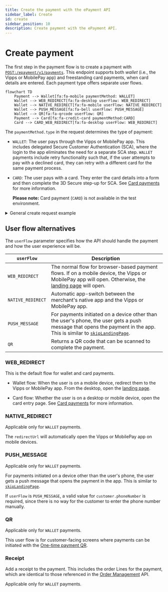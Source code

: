 ```yaml
---
title: Create the payment with the ePayment API
sidebar_label: Create
id: create
sidebar_position: 10
description: Create payment with the ePayment API.
---
```



# Create payment

The first step in the payment flow is to create a payment with
[`POST:/epayment/v1/payments`](https://developer.vippsmobilepay.com/api/epayment#tag/CreatePayments).
This endpoint supports both *wallet* (i.e., the Vipps or MobilePay app) and
freestanding card payments, when card details are entered.
Each payment type offers separate user flows.

```mermaid
flowchart TD
    Payment --> Wallet[fa:fa-mobile paymentMethod: WALLET]
    Wallet --> WEB_REDIRECT[fa:fa-desktop userFlow: WEB_REDIRECT]
    Wallet --> NATIVE_REDIRECT[fa:fa-mobile userFlow: NATIVE_REDIRECT]
    Wallet --> PUSH_MESSAGE[fa:fa-bell userFlow: PUSH_MESSAGE]
    Wallet --> QR[fa:fa-qrcode userFlow: QR]
    Payment --> Card[fa:fa-credit-card paymentMethod:CARD]
    Card --> CARD_WEB_REDIRECT[fa:fa-desktop userFlow: WEB_REDIRECT]
```

The `paymentMethod.type` in the request determines the type of payment:

* `WALLET`: The user pays through the Vipps or MobilePay app. This includes delegated Secure Customer Authentication (SCA),
   where the login to the app eliminates the need for a separate SCA step.
  `WALLET` payments include retry functionality such that, if the user attempts to pay
  with a declined card, they can retry with a different card for the same payment process.
* `CARD`: The user pays with a card. They enter the card details into a form and then complete the 3D Secure step-up
  for SCA. See
  [Card payments](https://developer.vippsmobilepay.com/docs/knowledge-base/payments#card-payments)
  for more information.

  **Please note:** Card payment (`CARD`) is not available in the test environment.


<details>
<summary>General create request example</summary>
<div>

Here is an example HTTP POST:

[`POST:/epayment/v1/payments`](https://developer.vippsmobilepay.com/api/epayment#tag/CreatePayments/operation/createPayment)

```bash
curl https://apitest.vipps.no/epayment/v1/payments \
-H "Content-Type: application/json" \
-H "Authorization: Bearer eyJ0eXAiOiJKV1QiLCJhbGciOiJSUzI1Ni <truncated>" \
-H "Ocp-Apim-Subscription-Key: 0f14ebcab0ec4b29ae0cb90d91b4a84a" \
-H "Merchant-Serial-Number: 123456" \
-H "Vipps-System-Name: acme" \
-H "Vipps-System-Version: 3.1.2" \
-H "Vipps-System-Plugin-Name: acme-webshop" \
-H "Vipps-System-Plugin-Version: 4.5.6" \
-H "Idempotency-Key: 49ca711a-acee-4d01-9773b-9487112e1def" \
-X POST \
-d '{
      "amount":{
         "currency":"NOK",
         "value":6000
      },
      "customer":{
         "phoneNumber":"4791234567"
      },
      "paymentMethod":{
         "type":"WALLET"
      },
      "receipt":{
         "orderLines": [
            {
               "name": "Socks",
               "id": "line_item_1",
               "totalAmount": 1000,
               "totalAmountExcludingTax": 800,
               "totalTaxAmount": 200,
               "taxPercentage": 25,
               "unitInfo": {
               "unitPrice": 400,
               "quantity": "2.5",
               "quantityUnit": "KG"
               },
               "discount": 0,
               "productUrl": "https://example.com/store/socks",
               "isReturn": false,
               "isShipping": false
            },
            {
               "name": "Flip-flops",
               "id": "line_item_2",
               "totalAmount": 5000,
               "totalAmountExcludingTax": 4000,
               "totalTaxAmount": 1000,
               "taxPercentage": 25,
               "unitInfo": {
               "unitPrice": 2500,
               "quantity": "3",
               "quantityUnit": "PCS"
               },
               "discount": 2500,
               "productUrl": "https://example.com/store/flipflops",
               "isReturn": false,
               "isShipping": false
            }
         ],
         "bottomLine": {
            "currency": "NOK",
            "tipAmount": 0,
            "posId": "pos_122",
            "paymentSources": {
               "giftCard": 0,
               "card": 0,
               "voucher": 0,
               "cash": 0
            },
            "barcode": {
               "format": "CODE 39",
               "data": "SC0527013501"
            },
            "receiptNumber": "0527013501"
         }
      },
      "reference":"acme-shop-123-1234589",
      "paymentDescription": "Invoice# 424243, due date: 01 Jan 2025",
      "returnUrl":"https://example.com/redirect?orderId=1512202",
      "userFlow":"WEB_REDIRECT",
   }'
   ```

</div>
</details>


## User flow alternatives

The `userFlow` parameter specifies how the API should handle the payment
and how the user experience will be.

| `userFlow`        | Description                                          |
| ----------------- | ---------------------------------------------------- |
| `WEB_REDIRECT`    | The normal flow for browser-based payment flows. If on a mobile device, the Vipps or MobilePay app will open. Otherwise, the [landing page](https://developer.vippsmobilepay.com/docs/knowledge-base/landing-page/) will open.    |
| `NATIVE_REDIRECT` | Automatic app-switch between the merchant's native app and the Vipps or MobilePay app. |
| `PUSH_MESSAGE`    | For payments initiated on a device other than the user's phone, the user gets a push message that opens the payment in the app. This is similar to [`skipLandingPage`](https://developer.vippsmobilepay.com/docs/knowledge-base/landing-page#skip-landing-page). |
| `QR`              | Returns a QR code that can be scanned to complete the payment. |

### WEB_REDIRECT

This is the default flow for wallet and card payments.

* Wallet flow:
  When the user is on a mobile device, redirect them to the Vipps or MobilePay app. From the desktop, open the
  [landing page](https://developer.vippsmobilepay.com/docs/knowledge-base/landing-page).

* Card flow:
  Whether the user is on a desktop or mobile device, open the card entry page. See
  [Card payments](https://developer.vippsmobilepay.com/docs/knowledge-base/payments#card-payments) for more information.

### NATIVE_REDIRECT

Applicable only for `WALLET` payments.

The `redirectUrl` will automatically open the Vipps or MobilePay app on mobile devices.

### PUSH_MESSAGE

Applicable only for `WALLET` payments.

For payments initiated on a device other than the user's phone, the user gets a push message that opens the payment in the app. This is similar to [`skipLandingPage`](https://developer.vippsmobilepay.com/docs/knowledge-base/landing-page#skip-landing-page).

If `userFlow` is `PUSH_MESSAGE`, a valid value for `customer.phoneNumber` is required, since there is no
way for the customer to enter the phone number manually.

### QR

Applicable only for `WALLET` payments.

This user flow is for customer-facing screens where payments can be initiated with the
[One-time payment QR](https://developer.vippsmobilepay.com/docs/APIs/qr-api/qr-api-guide/#one-time-payment-qr-codes).

### Receipt

Add a receipt to the payment. This includes the order Lines for the payment, which are identical to those referenced in the [Order Management](https://developer.vippsmobilepay.com/docs/APIs/order-management-api) API.

Applicable only for `WALLET` payments.
